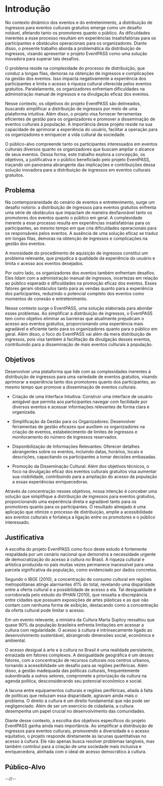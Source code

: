 # Introdução

No contexto dinâmico dos eventos e do entretenimento, a distribuição de ingressos para eventos culturais gratuitos emerge como um desafio notável, afetando tanto os promotores quanto o público. As dificuldades inerentes a esse processo resultam em experiências insatisfatórias para os participantes e obstáculos operacionais para os organizadores. Diante disso, o presente trabalho aborda a problemática da distribuição de ingressos, visando apresentar o projeto EventPASS como uma solução inovadora para superar tais desafios.

O problema reside na complexidade do processo de distribuição, que conduz a longas filas, demoras na obtenção de ingressos e complicações na gestão dos eventos. Isso impacta negativamente a experiência dos participantes e limita o acesso à riqueza cultural oferecida pelos eventos gratuitos. Paralelamente, os organizadores enfrentam dificuldades na administração manual de ingressos e na divulgação eficaz dos eventos.

Nesse contexto, os objetivos do projeto EventPASS são delineados, buscando simplificar a distribuição de ingressos por meio de uma plataforma intuitiva. Além disso, o projeto visa fornecer ferramentas eficientes de gestão para os organizadores e promover a disseminação de eventos culturais à população. A importância desse projeto reside na sua capacidade de aprimorar a experiência do usuário, facilitar a operação para os organizadores e enriquecer a vida cultural da sociedade.

O público-alvo compreende tanto os participantes interessados em eventos culturais diversos quanto os organizadores que buscam ampliar o alcance de seus eventos. Dessa forma, este trabalho explora a concepção, os objetivos, a justificativa e o público beneficiado pelo projeto EventPASS, traçando um panorama abrangente das implicações e contribuições dessa solução inovadora para a distribuição de ingressos em eventos culturais gratuitos.

## Problema

Na contemporaneidade do cenário de eventos e entretenimento, surge um desafio notório: a distribuição de ingressos para eventos gratuitos enfrenta uma série de obstáculos que impactam de maneira desfavorável tanto os promotores dos eventos quanto o público em geral. A complexidade inerente a esse processo resulta em experiências insatisfatórias para os participantes, ao mesmo tempo em que cria dificuldades operacionais para os responsáveis pelos eventos. A ausência de uma solução eficaz se traduz em longas filas, demoras na obtenção de ingressos e complicações na gestão dos eventos.

A morosidade do procedimento de aquisição de ingressos constitui um problema relevante, que prejudica a qualidade da experiência do usuário e limita o acesso aos eventos desejados.

Por outro lado, os organizadores dos eventos também enfrentam desafios. Eles lidam com a administração manual de ingressos, incertezas em relação ao público esperado e dificuldades na promoção eficaz dos eventos. Esses fatores geram obstáculos tanto para as vendas quanto para a experiência dos participantes, reduzindo o potencial completo dos eventos como momentos de conexão e entretenimento.

Nesse contexto surge o EventPASS, uma solução elaborada para abordar esses problemas. Ao simplificar a distribuição de ingressos, o EventPASS tem como objetivo eliminar as barreiras que atualmente prejudicam o acesso aos eventos gratuitos, proporcionando uma experiência mais agradável e eficiente tanto para os organizadores quanto para o público em geral. Além disso, o foco do EventPASS vai além da mera distribuição de ingressos, pois visa também à facilitação da divulgação desses eventos, contribuindo para a disseminação de mais eventos culturais à população.

## Objetivos

Desenvolver uma plataforma que lide com as complexidades inerentes à distribuição de ingressos para uma variedade de eventos gratuitos, visando aprimorar a experiência tanto dos promotores quanto dos participantes, ao mesmo tempo que promove a disseminação de eventos culturais.

- Criação de uma Interface Intuitiva: Construir uma interface de usuário amigável que permita aos participantes navegar com facilidade por diversos eventos e acessar informações relevantes de forma clara e organizada.

- Simplificação da Gestão para os Organizadores: Desenvolver ferramentas de gestão eficazes que auxiliem os organizadores na criação de eventos, estabelecimento de limites de ingressos e monitoramento do número de ingressos reservados.

- Disponibilização de Informações Relevantes: Oferecer detalhes abrangentes sobre os eventos, incluindo datas, horários, locais e descrições, capacitando os participantes a tomar decisões embasadas.

- Promoção da Disseminação Cultural: Além dos objetivos técnicos, o foco na divulgação eficaz dos eventos culturais gratuitos visa aumentar sua visibilidade, contribuindo para a ampliação do acesso da população a essas experiências enriquecedoras.

Através da concentração nesses objetivos, nossa intenção é conceber uma solução que simplifique a distribuição de ingressos para eventos gratuitos, proporcionando uma experiência direta e agradável tanto para os promotores quanto para os participantes. O resultado almejado é uma aplicação que otimize o processo de distribuição, amplie a acessibilidade aos eventos culturais e fortaleça a ligação entre os promotores e o público interessado.

## Justificativa

A escolha do projeto EventPASS como foco deste estudo é fortemente respaldada por um cenário nacional que demonstra a necessidade urgente de democratização do acesso à cultura no Brasil. A riqueza cultural e artística produzida no país muitas vezes permanece inacessível para uma parcela significativa da população, como evidenciado por dados concretos.

Segundo o IBGE (2010), a concentração de consumo cultural em regiões metropolitanas atinge alarmantes 41% do total, revelando uma disparidade entre a oferta cultural e a possibilidade de acesso a ela. Tal desigualdade é corroborada pelo estudo do IPHAN (2010), que ressalta a discrepância entre cidades que possuem exposições de artes plásticas e as que não contam com nenhuma forma de exibição, destacando como a concentração da oferta cultural pode limitar o acesso.

Em um evento relevante, a ministra da Cultura Marta Suplicy ressaltou que quase 90% da população brasileira enfrenta limitações em acessar a cultura com regularidade. O acesso à cultura é intrinsecamente ligado ao desenvolvimento sustentável, abrangendo dimensões social, econômica e ambiental.

O acesso desigual à arte e à cultura no Brasil é uma realidade persistente, enraizada em fatores complexos. A desigualdade geográfica é um desses fatores, com a concentração de recursos culturais nos centros urbanos, tornando a acessibilidade um desafio para as regiões periféricas. Além disso, a gestão inadequada das políticas culturais, frequentemente subordinada a outros setores, compromete a priorização da cultura na agenda política, desconsiderando seu potencial econômico e social.

A lacuna entre equipamentos culturais e regiões periféricas, aliada à falta de políticas que reduzam essa disparidade, agravam ainda mais o problema. O direito à cultura é um direito fundamental que não pode ser negligenciado. Além de ser um exercício de cidadania, a cultura desempenha um papel crucial no desenvolvimento das comunidades.

Diante desse contexto, a escolha dos objetivos específicos do projeto EventPASS ganha ainda mais importância. Ao simplificar a distribuição de ingressos para eventos culturais, promovendo a diversidade e o acesso equitativo, o projeto responde diretamente às lacunas quantitativas no acesso à cultura. Ele não apenas busca resolver problemas tangíveis, mas também contribui para a criação de uma sociedade mais inclusiva e enriquecedora, alinhada com o ideal de acesso democrático à cultura.

## Público-Alvo

--//--
